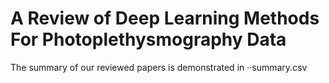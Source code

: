 # A Review of Deep Learning Methods For Photoplethysmography Data

The summary of our reviewed papers is demonstrated in ··summary.csv
